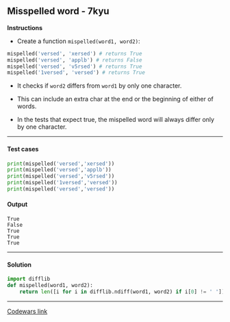 ## Misspelled word - 7kyu

**Instructions**

- Create a function `mispelled(word1, word2)`:

```python
mispelled('versed', 'xersed') # returns True
mispelled('versed', 'applb') # returns False
mispelled('versed', 'v5rsed') # returns True
mispelled('1versed', 'versed') # returns True
```

- It checks if `word2` differs from `word1` by only one character.

- This can include an extra char at the end or the beginning of either of words.

- In the tests that expect true, the mispelled word will always differ only by one character.

---

#### Test cases

```python
print(mispelled('versed','xersed'))
print(mispelled('versed','applb'))
print(mispelled('versed','v5rsed'))
print(mispelled('1versed','versed'))
print(mispelled('versed','versed'))
```

#### Output 

```
True
False
True
True
True
```

---

#### Solution

```python
import difflib
def mispelled(word1, word2):
    return len([i for i in difflib.ndiff(word1, word2) if i[0] != ' ']) <= 2
```

---

[Codewars link](https://www.codewars.com/kata/5892595f190ca40ad0000095)
